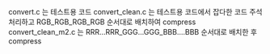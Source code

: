 convert.c 는 테스트용 코드
convert_clean.c 는 테스트용 코드에서 잡다한 코드 주석처리하고 RGB_RGB_RGB_RGB 순서대로 배치하여 compress
convert_clean_m2.c 는 RRR...RRR_GGG...GGG_BBB....BBB 순서대로 배치한 후 compress
